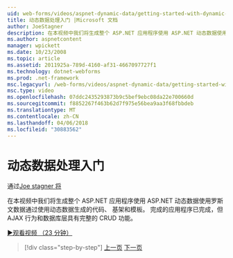 ```yaml
---
uid: web-forms/videos/aspnet-dynamic-data/getting-started-with-dynamic-data
title: 动态数据处理入门 |Microsoft 文档
author: JoeStagner
description: 在本视频中我们将生成整个 ASP.NET 应用程序使用 ASP.NET 动态数据使用动态数据的代码生成，scaffoldi 使用罗斯文数据...
ms.author: aspnetcontent
manager: wpickett
ms.date: 10/23/2008
ms.topic: article
ms.assetid: 2011925a-789d-4160-af31-4667097727f1
ms.technology: dotnet-webforms
ms.prod: .net-framework
msc.legacyurl: /web-forms/videos/aspnet-dynamic-data/getting-started-with-dynamic-data
msc.type: video
ms.openlocfilehash: 07ddc2435293873b9c5bef9ebc08da22e700660d
ms.sourcegitcommit: f8852267f463b62d7f975e56bea9aa3f68fbbdeb
ms.translationtype: MT
ms.contentlocale: zh-CN
ms.lasthandoff: 04/06/2018
ms.locfileid: "30883562"
---
```

<a name="getting-started-with-dynamic-data"></a>动态数据处理入门
====================
通过[Joe stagner 将](https://github.com/JoeStagner)

在本视频中我们将生成整个 ASP.NET 应用程序使用 ASP.NET 动态数据使用罗斯文数据通过使用动态数据生成的代码、 基架和模板。 完成的应用程序已完成，但 AJAX 行为和数据库层具有完整的 CRUD 功能。

[&#9654;观看视频 （23 分钟）](https://channel9.msdn.com/Blogs/ASP-NET-Site-Videos/getting-started-with-dynamic-data)

> [!div class="step-by-step"]
> [上一页](how-do-i-use-a-dynamiccontrol-in-listview-and-detailsview-controls.md)
> [下一页](begin-editing-the-templates-in-aspnet-dynamic-data-applications.md)
